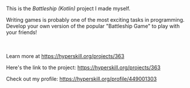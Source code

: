 This is the *Battleship (Kotlin)* project I made myself.


<p>Writing games is probably one of the most exciting tasks in programming. Develop your own version of the popular "Battleship Game" to play with your friends!</p><br/><br/>Learn more at <a href="https://hyperskill.org/projects/363?utm_source=ide&utm_medium=ide&utm_campaign=ide&utm_content=project-card">https://hyperskill.org/projects/363</a>

Here's the link to the project: https://hyperskill.org/projects/363

Check out my profile: https://hyperskill.org/profile/449001303